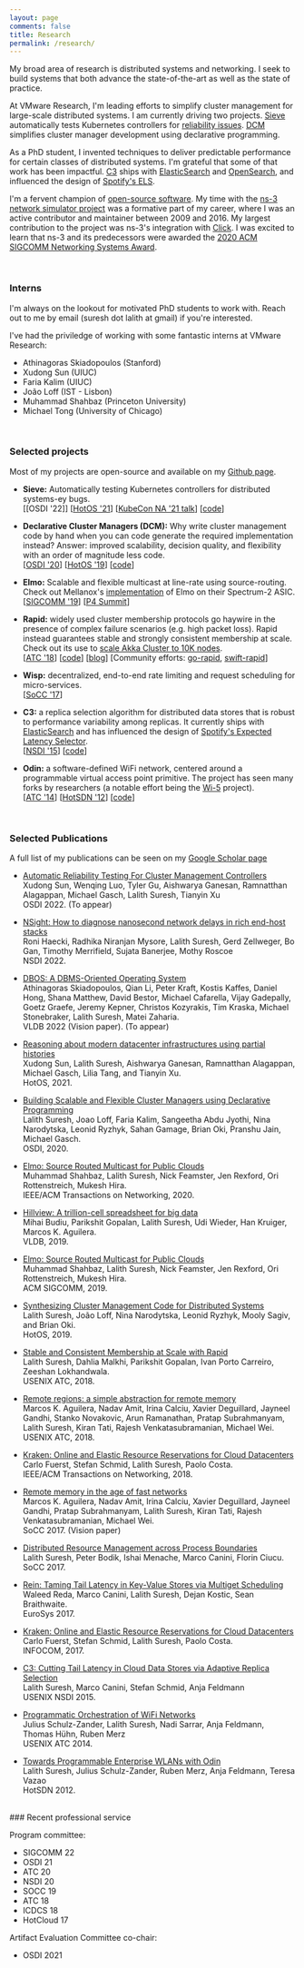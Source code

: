 ```yaml
---
layout: page
comments: false
title: Research
permalink: /research/
---
```


My broad area of research is distributed systems and networking. 
I seek to build systems that both advance the state-of-the-art as well
as the state of practice.

At VMware
Research, I'm leading efforts to simplify cluster management for large-scale
distributed systems. I am currently driving two projects. [Sieve](https://github.com/sieve-project/sieve)
automatically tests Kubernetes controllers for [reliability issues](https://github.com/sieve-project/sieve/blob/main/docs/bugs.md).
[DCM](/papers/dcm-osdi2020.pdf) simplifies cluster manager development using declarative programming.

As a PhD student, I invented techniques to deliver predictable performance for
certain classes of distributed systems. I'm grateful that some of that work has
been impactful.
[C3](https://www.usenix.org/system/files/conference/nsdi15/nsdi15-paper-suresh.pdf)
ships with
[ElasticSearch](https://www.elastic.co/blog/improving-response-latency-in-elasticsearch-with-adaptive-replica-selection) 
and [OpenSearch](https://github.com/opensearch-project/OpenSearch/), and 
influenced the design of [Spotify's
ELS](https://labs.spotify.com/2015/12/09/els-part-2/).

I'm a fervent champion of [open-source software](https://github.com/lalithsuresh/).  My
time with the [ns-3 network simulator project](https://www.nsnam.org/) was a
formative part of my career, where I was an active contributor and maintainer
between 2009 and 2016. My largest contribution to the project was ns-3's
integration with [Click](https://github.com/kohler/click). I was excited to
learn that ns-3 and its predecessors were awarded the [2020 ACM SIGCOMM Networking
Systems Award](https://www.sigcomm.org/content/sigcomm-networking-systems-award).


<br>

### Interns

I'm always on the lookout for motivated PhD students to work with. Reach
out to me by email (suresh dot lalith at gmail) if you're interested.

I've had the priviledge of working with some fantastic interns at VMware Research:

* Athinagoras Skiadopoulos (Stanford)
* Xudong Sun (UIUC)
* Faria Kalim (UIUC)
* João Loff (IST - Lisbon)
* Muhammad Shahbaz (Princeton University)
* Michael Tong (University of Chicago)

<br>

### Selected projects

Most of my projects are open-source and available on my [Github page](http://github.com/lalithsuresh).

* **Sieve:** Automatically testing Kubernetes controllers for distributed systems-ey bugs.
  <br>
  [[OSDI '22]] [[HotOS '21](https://sigops.org/s/conferences/hotos/2021/papers/hotos21-s11-sun.pdf)] [[KubeCon NA '21 talk](https://www.youtube.com/watch?v=6JnhjgOaZVk)] [[code](https://github.com/sieve-project/sieve)]

* **Declarative Cluster Managers (DCM):** Why write cluster management code by hand when you can code generate the
   required implementation instead? Answer: improved scalability, decision quality, and flexibility with an order of magnitude less code.
  <br> 
  [[OSDI '20](https://www.usenix.org/system/files/osdi20-suresh.pdf)] [[HotOS '19](https://dl.acm.org/citation.cfm?id=3321444)] [[code](https://github.com/vmware/declarative-cluster-management/)]

* **Elmo:** Scalable and flexible multicast at line-rate using source-routing.
  Check out Mellanox's [implementation](https://mshahbaz.gitlab.io/files/p4summit20-elmo.pdf) of Elmo on their Spectrum-2 ASIC.<br>
  [[SIGCOMM '19](https://dlnext.acm.org/doi/abs/10.1145/3341302.3342066)] [[P4 Summit](https://mshahbaz.gitlab.io/files/p4summit20-elmo.pdf)]

* **Rapid:** widely used cluster membership protocols go haywire in the presence of complex failure
  scenarios (e.g. high packet loss). Rapid instead
  guarantees stable and strongly consistent membership at scale. 
  Check out its use to [scale Akka Cluster to 10K nodes](https://manuel.bernhardt.io/2020/04/30/10000-node-cluster-with-akka-and-rapid/).<br>
  [[ATC '18](https://www.usenix.org/conference/atc18/presentation/suresh)] [[code](http://github.com/lalithsuresh/rapid/)] [[blog](http://lalith.in/2018/09/13/Rapid/)] [Community efforts: [go-rapid](https://github.com/casualjim/go-rapid), [swift-rapid](https://github.com/manuelbernhardt/swift-rapid)]

* **Wisp:** decentralized, end-to-end rate limiting and request scheduling for micro-services.<br>
  [[SoCC '17](https://dl.acm.org/citation.cfm?id=3132020)]


* **C3:** a replica selection algorithm for distributed data stores that is robust to performance
  variability among replicas.  It currently ships  with
  [ElasticSearch](https://www.elastic.co/blog/improving-response-latency-in-elasticsearch-with-adaptive-replica-selection)
  and has influenced the design of [Spotify's Expected Latency Selector](https://labs.spotify.com/2015/12/09/els-part-2/).<br> [[NSDI '15](https://www.usenix.org/system/files/conference/nsdi15/nsdi15-paper-suresh.pdf)] [[code](http://github.com/lalithsuresh/cassandra-c3)]

* **Odin:** a software-defined WiFi network, centered around a programmable virtual access point primitive. 
The project has seen many forks by researchers (a notable
  effort being the [Wi-5](https://github.com/Wi5) project).<br> [[ATC '14](https://www.usenix.org/system/files/conference/atc14/atc14-paper-schulz_zander.pdf)]
  [[HotSDN '12](https://conferences.sigcomm.org/sigcomm/2012/paper/hotsdn/p115.pdf)] [[code](https://github.com/lalithsuresh/odin)]


<br>



### Selected Publications

A full list of my publications can be seen on my [Google Scholar page](https://scholar.google.com/citations?user=GRZxJIsAAAAJ&hl=en)

* [Automatic Reliability Testing For Cluster Management Controllers]()  
  Xudong Sun, Wenqing Luo, Tyler Gu, Aishwarya Ganesan, Ramnatthan Alagappan, Michael Gasch, Lalith Suresh, Tianyin Xu  
  OSDI 2022. (To appear)  

* [NSight: How to diagnose nanosecond network delays in rich end-host stacks](https://www.usenix.org/conference/nsdi22/presentation/haecki)   
  Roni Haecki, Radhika Niranjan Mysore, Lalith Suresh, Gerd Zellweger, Bo Gan, Timothy Merrifield, Sujata Banerjee, Mothy Roscoe   
  NSDI 2022.

* [DBOS: A DBMS-Oriented Operating System]()  
  Athinagoras Skiadopoulos, Qian Li, Peter Kraft, Kostis Kaffes, Daniel Hong, Shana Matthew, David Bestor, Michael Cafarella, Vijay Gadepally, Goetz Graefe, Jeremy Kepner, Christos Kozyrakis, Tim Kraska, Michael Stonebraker, Lalith Suresh, Matei Zaharia.    
  VLDB 2022 (Vision paper). (To appear)

* [Reasoning about modern datacenter infrastructures using partial histories](https://sigops.org/s/conferences/hotos/2021/papers/hotos21-s11-sun.pdf)  
  Xudong Sun, Lalith Suresh, Aishwarya Ganesan, Ramnatthan Alagappan, Michael Gasch, Lilia Tang, and Tianyin Xu.  
  HotOS, 2021.

* [Building Scalable and Flexible Cluster Managers using Declarative Programming](https://www.usenix.org/system/files/osdi20-suresh.pdf)  
  Lalith Suresh, Joao Loff, Faria Kalim, Sangeetha Abdu Jyothi, Nina Narodytska, Leonid Ryzhyk, Sahan Gamage, Brian Oki, Pranshu Jain, Michael Gasch.  
  OSDI, 2020.


* [Elmo: Source Routed Multicast for Public Clouds](https://ieeexplore.ieee.org/document/9203873)  
  Muhammad Shahbaz, Lalith Suresh, Nick Feamster, Jen Rexford, Ori Rottenstreich, Mukesh Hira.  
  IEEE/ACM Transactions on Networking, 2020.


* [Hillview: A trillion-cell spreadsheet for big data](https://dl.acm.org/citation.cfm?id=3360355)  
  Mihai Budiu, Parikshit Gopalan, Lalith Suresh, Udi Wieder, Han Kruiger, Marcos K. Aguilera.  
  VLDB, 2019.


* [Elmo: Source Routed Multicast for Public Clouds](https://dl.acm.org/citation.cfm?id=3342066)  
  Muhammad Shahbaz, Lalith Suresh, Nick Feamster, Jen Rexford, Ori Rottenstreich, Mukesh Hira.  
  ACM SIGCOMM, 2019.


* [Synthesizing Cluster Management Code for Distributed Systems](https://dl.acm.org/citation.cfm?id=3321444)  
  Lalith Suresh, João Loff, Nina Narodytska, Leonid Ryzhyk, Mooly Sagiv, and Brian Oki.  
  HotOS, 2019.


* [Stable and Consistent Membership at Scale with Rapid](https://www.usenix.org/conference/atc18/presentation/suresh)  
  Lalith Suresh, Dahlia Malkhi, Parikshit Gopalan, Ivan Porto Carreiro, Zeeshan Lokhandwala.  
  USENIX ATC, 2018.


* [Remote regions: a simple abstraction for remote memory](https://www.usenix.org/conference/atc18/presentation/aguilera)  
  Marcos K. Aguilera, Nadav Amit, Irina Calciu, Xavier Deguillard, Jayneel Gandhi, Stanko Novakovic, Arun Ramanathan, Pratap Subrahmanyam, Lalith Suresh, Kiran Tati, Rajesh Venkatasubramanian, Michael Wei.  
  USENIX ATC, 2018.


* [Kraken: Online and Elastic Resource Reservations for Cloud Datacenters](http://ieeexplore.ieee.org/abstract/document/8234676/)  
  Carlo Fuerst, Stefan Schmid, Lalith Suresh, Paolo Costa.  
  IEEE/ACM Transactions on Networking, 2018.

* [Remote memory in the age of fast networks](https://dl.acm.org/authorize.cfm?key=N46857)  
  Marcos K. Aguilera, Nadav Amit, Irina Calciu, Xavier Deguillard, Jayneel Gandhi, Pratap Subrahmanyam, Lalith Suresh, Kiran Tati, Rajesh Venkatasubramanian, Michael Wei.  
  SoCC 2017. (Vision paper)

* [Distributed Resource Management across Process Boundaries](https://dl.acm.org/authorize.cfm?key=N46895)  
  Lalith Suresh, Peter Bodik, Ishai Menache, Marco Canini, Florin Ciucu.  
  SoCC 2017.

* [Rein: Taming Tail Latency in Key-Value Stores via Multiget Scheduling](http://dl.acm.org/citation.cfm?id=3064209&dl=ACM&coll=DL&CFID=784015424&CFTOKEN=62413457)  
  Waleed Reda, Marco Canini, Lalith Suresh, Dejan Kostic, Sean Braithwaite.  
  EuroSys 2017.

* [Kraken: Online and Elastic Resource Reservations for Cloud Datacenters](https://ieeexplore.ieee.org/document/7524466/)  
  Carlo Fuerst, Stefan Schmid, Lalith Suresh, Paolo Costa.  
  INFOCOM, 2017.

* [C3: Cutting Tail Latency in Cloud Data Stores via Adaptive Replica Selection](https://www.usenix.org/system/files/conference/nsdi15/nsdi15-paper-suresh.pdf)  
  Lalith Suresh, Marco Canini, Stefan Schmid, Anja Feldmann  
  USENIX NSDI 2015.  

* [Programmatic Orchestration of WiFi Networks](https://www.usenix.org/system/files/conference/atc14/atc14-paper-schulz_zander.pdf)  
  Julius Schulz-Zander, Lalith Suresh, Nadi Sarrar, Anja Feldmann, Thomas Hühn, Ruben Merz  
  USENIX ATC 2014.

* [Towards Programmable Enterprise WLANs with Odin](http://conferences.sigcomm.org/sigcomm/2012/paper/hotsdn/p115.pdf)  
  Lalith Suresh, Julius Schulz-Zander, Ruben Merz, Anja Feldmann, Teresa Vazao  
  HotSDN 2012.

<br>
### Recent professional service

Program committee: 
* SIGCOMM 22  
* OSDI 21  
* ATC 20  
* NSDI 20 
* SOCC 19  
* ATC 18  
* ICDCS 18  
* HotCloud 17 

Artifact Evaluation Committee co-chair: 
* OSDI 2021

